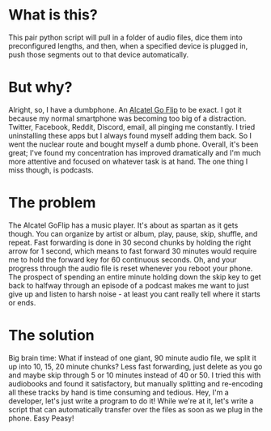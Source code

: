 # What is this?
This pair python script will pull in a folder of audio files, dice them into preconfigured lengths, and then, when a specified device is plugged in, push those segments out to that device automatically.

# But why?
Alright, so, I have a dumbphone. An [Alcatel Go Flip](https://us.alcatelmobile.com/alcatel-go-flip/) to be exact. I got it because my normal smartphone was becoming too big of a distraction. Twitter, Facebook, Reddit, Discord, email, all pinging me constantly. I tried uninstalling these apps but I always found myself adding them back. So I went the nuclear route and bought myself a dumb phone. Overall, it's been great; I've found my concentration has improved dramatically and I'm much more attentive and focused on whatever task is at hand. The one thing I miss though, is podcasts. 

# The problem
The Alcatel GoFlip has a music player. It's about as spartan as it gets though. You can organize by artist or album, play, pause, skip, shuffle, and repeat. Fast forwarding is done in 30 second chunks by holding the right arrow for 1 second, which means to fast forward 30 minutes would require me to hold the forward key for 60 continuous seconds. Oh, and your progress through the audio file is reset whenever you reboot your phone. The prospect of spending an entire minute holding down the skip key to get back to halfway through an episode of a podcast makes me want to just give up and listen to harsh noise - at least you cant really tell where it starts or ends.

# The solution
Big brain time: What if instead of one giant, 90 minute audio file, we split it up into 10, 15, 20 minute chunks? Less fast forwarding, just delete as you go and maybe skip through 5 or 10 minutes instead of 40 or 50. I tried this with audiobooks and found it satisfactory, but manually splitting and re-encoding all these tracks by hand is time consuming and tedious. Hey, I'm a developer, let's just write a program to do it! While we're at it, let's write a script that can automatically transfer over the files as soon as we plug in the phone. Easy Peasy!
